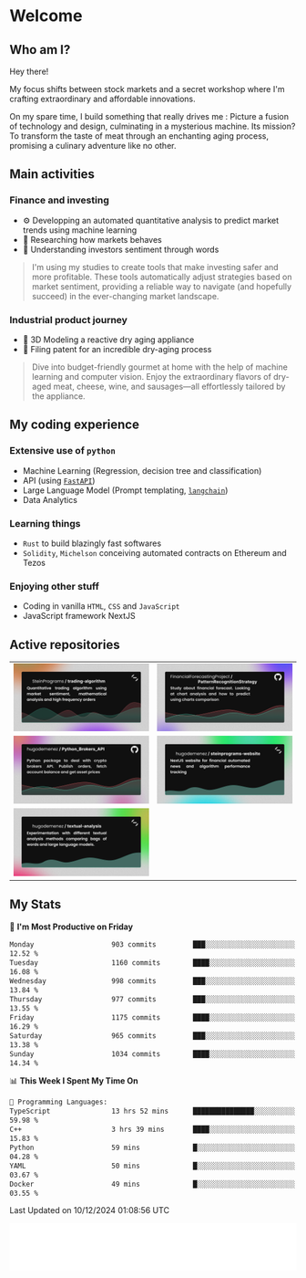 # Welcome 

## Who am I?

Hey there! 

My focus shifts between stock markets and a secret workshop where I'm crafting extraordinary and affordable innovations. 



On my spare time, I build something that really drives me :
Picture a fusion of technology and design, culminating in a mysterious machine. 
Its mission? To transform the taste of meat through an enchanting aging process, promising a culinary adventure like no other.

## Main activities

### Finance and investing
* ⚙️ Developping an automated quantitative analysis to predict market trends using machine learning
* 📝 Researching how markets behaves
* 🧠 Understanding investors sentiment through words

> I'm using my studies to create tools that make investing safer and more profitable. These tools automatically adjust strategies based on market sentiment, providing a reliable way to navigate (and hopefully succeed) in the ever-changing market landscape.

### Industrial product journey
* 🚀 3D Modeling a reactive dry aging appliance
* 📎 Filing patent for an incredible dry-aging process

> Dive into budget-friendly gourmet at home with the help of machine learning and computer vision. Enjoy the extraordinary flavors of dry-aged meat, cheese, wine, and sausages—all effortlessly tailored by the appliance.

## My coding experience

### Extensive use of `python` 

* Machine Learning (Regression, decision tree and classification)
* API (using [`FastAPI`](https://fastapi.tiangolo.com))
* Large Language Model (Prompt templating, [`langchain`](https://python.langchain.com/docs/get_started/introduction))
* Data Analytics

### Learning things

* `Rust` to build blazingly fast softwares
* `Solidity`, `Michelson` conceiving automated contracts on Ethereum and Tezos

### Enjoying other stuff

* Coding in vanilla `HTML`, `CSS` and `JavaScript` 
* JavaScript framework NextJS
  
## Active repositories
|||
| ------------- | ------------- |
|[![Python Trading Algorithm](assets/base_python_architecture.png)](https://github.com/SteinPrograms/base-python-architecture)|[![Quantitative Prediction](assets/pattern_recognition_strategy.png)](https://github.com/FinancialForecastingProject/PatternRecognitionStrategy.git)|
|[![Broker SDK](assets/python_brokers_api.png)](https://github.com/hugodemenez/Python_Brokers_API)|[![NextJS Website](assets/steinprograms-website.png)](https://github.com/hugodemenez/steinprograms-website)|
|[![Textual](assets/textual-analysis.png)](https://github.com/hugodemenez/textual-analysis)||


## My Stats

<!--START_SECTION:waka-->
📅 **I'm Most Productive on Friday** 

```text
Monday                   903 commits         ███░░░░░░░░░░░░░░░░░░░░░░   12.52 % 
Tuesday                  1160 commits        ████░░░░░░░░░░░░░░░░░░░░░   16.08 % 
Wednesday                998 commits         ███░░░░░░░░░░░░░░░░░░░░░░   13.84 % 
Thursday                 977 commits         ███░░░░░░░░░░░░░░░░░░░░░░   13.55 % 
Friday                   1175 commits        ████░░░░░░░░░░░░░░░░░░░░░   16.29 % 
Saturday                 965 commits         ███░░░░░░░░░░░░░░░░░░░░░░   13.38 % 
Sunday                   1034 commits        ████░░░░░░░░░░░░░░░░░░░░░   14.34 % 
```


📊 **This Week I Spent My Time On** 

```text
💬 Programming Languages: 
TypeScript               13 hrs 52 mins      ███████████████░░░░░░░░░░   59.98 % 
C++                      3 hrs 39 mins       ████░░░░░░░░░░░░░░░░░░░░░   15.83 % 
Python                   59 mins             █░░░░░░░░░░░░░░░░░░░░░░░░   04.28 % 
YAML                     50 mins             █░░░░░░░░░░░░░░░░░░░░░░░░   03.67 % 
Docker                   49 mins             █░░░░░░░░░░░░░░░░░░░░░░░░   03.55 % 
```


 Last Updated on 10/12/2024 01:08:56 UTC
<!--END_SECTION:waka-->

![Coding metrics](metrics.plugin.wakatime.svg)
